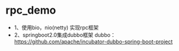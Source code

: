 # rpc_demo
- 1、使用bio，nio(netty) 实现rpc框架
- 2、springboot2.0集成dubbo框架
dubbo：https://github.com/apache/incubator-dubbo-spring-boot-project
